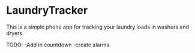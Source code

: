 # LaundryTracker

This is a simple phone app for tracking your laundry loads in washers and dryers.

TODO:
-Add in countdown
-create alarms
